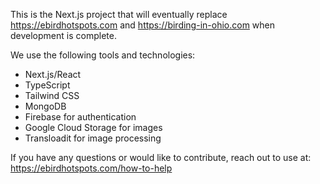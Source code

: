 This is the Next.js project that will eventually replace https://ebirdhotspots.com and https://birding-in-ohio.com when development is complete.

We use the following tools and technologies:

- Next.js/React
- TypeScript
- Tailwind CSS
- MongoDB
- Firebase for authentication
- Google Cloud Storage for images
- Transloadit for image processing

If you have any questions or would like to contribute, reach out to use at: https://ebirdhotspots.com/how-to-help
